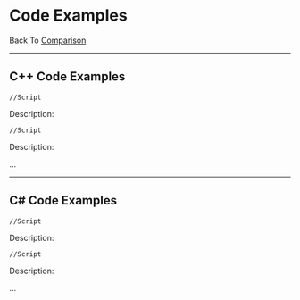 # Code Examples

Back To
[Comparison](https://github.com/nasz8f/4330-7330_Final_Project/blob/master/Comparison.md)

_____________________________________________________________________________________________________________________________________________

## C++ Code Examples


    //Script
    
Description:

    //Script
    
Description:

...
    
_____________________________________________________________________________________________________________________________________________
    
## C# Code Examples


    //Script
    
Description:

    //Script
    
Description:

...
